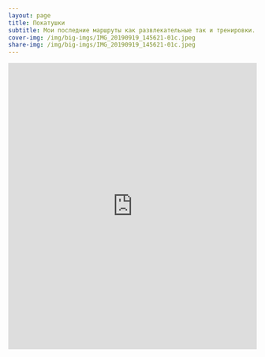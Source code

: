 ```yaml
---
layout: page
title: Покатушки
subtitle: Мои последние маршруты как развлекательные так и тренировки.
cover-img: /img/big-imgs/IMG_20190919_145621-01c.jpeg
share-img: /img/big-imgs/IMG_20190919_145621-01c.jpeg
---
```

<iframe src="https://www.komoot.com/user/729222854474/embed?stats=1" width="100%" height="580" frameborder="0" scrolling="no"></iframe>
